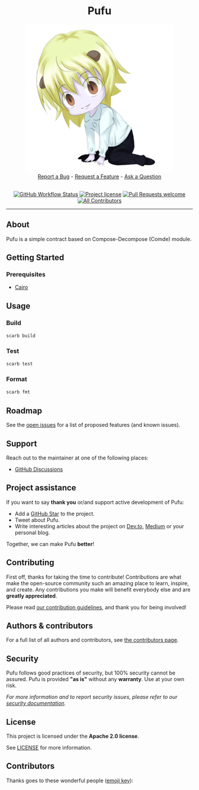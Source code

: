 <div align="center">
  <h1>Pufu</h1>
  <img src="docs/images/logo.png" height="400" width="400">
  <br />
  <a href="https://github.com/carbonable-labs/pufu/issues/new?assignees=&labels=bug&template=01_BUG_REPORT.md&title=bug%3A+">Report a Bug</a>
  -
  <a href="https://github.com/carbonable-labs/pufu/issues/new?assignees=&labels=enhancement&template=02_FEATURE_REQUEST.md&title=feat%3A+">Request a Feature</a>
  -
  <a href="https://github.com/carbonable-labs/pufu/discussions">Ask a Question</a>
</div>

<div align="center">
<br />

[![GitHub Workflow Status](https://github.com/carbonable-labs/pufu/actions/workflows/test.yml/badge.svg)](https://github.com/carbonable-labs/pufu/actions/workflows/test.yml)
[![Project license](https://img.shields.io/github/license/carbonable-labs/pufu.svg?style=flat-square)](LICENSE)
[![Pull Requests welcome](https://img.shields.io/badge/PRs-welcome-ff69b4.svg?style=flat-square)](https://github.com/carbonable-labs/pufu/issues?q=is%3Aissue+is%3Aopen+label%3A%22help+wanted%22)
[![All Contributors](https://img.shields.io/github/all-contributors/carbonable-labs/pufu?color=ee8449&style=flat-square)](#contributors)

</div>

---

## About

Pufu is a simple contract based on Compose-Decompose (Comde) module.

## Getting Started

### Prerequisites

- [Cairo](https://github.com/starkware-libs/cairo)

## Usage

### Build

```bash
scarb build
```

### Test

```bash
scarb test
```

### Format

```bash
scarb fmt
```

## Roadmap

See the [open issues](https://github.com/carbonable-labs/pufu/issues) for a list of proposed features (and known issues).

## Support

Reach out to the maintainer at one of the following places:

- [GitHub Discussions](https://github.com/carbonable-labs/pufu/discussions)

## Project assistance

If you want to say **thank you** or/and support active development of Pufu:

- Add a [GitHub Star](https://github.com/carbonable-labs/pufu) to the project.
- Tweet about Pufu.
- Write interesting articles about the project on [Dev.to](https://dev.to/), [Medium](https://medium.com/) or your personal blog.

Together, we can make Pufu **better**!

## Contributing

First off, thanks for taking the time to contribute! Contributions are what make the open-source community such an amazing place to learn, inspire, and create. Any contributions you make will benefit everybody else and are **greatly appreciated**.

Please read [our contribution guidelines](docs/CONTRIBUTING.md), and thank you for being involved!

## Authors & contributors

For a full list of all authors and contributors, see [the contributors page](https://github.com/carbonable-labs/pufu/contributors).

## Security

Pufu follows good practices of security, but 100% security cannot be assured.
Pufu is provided **"as is"** without any **warranty**. Use at your own risk.

_For more information and to report security issues, please refer to our [security documentation](docs/SECURITY.md)._

## License

This project is licensed under the **Apache 2.0 license**.

See [LICENSE](LICENSE) for more information.

## Contributors

Thanks goes to these wonderful people ([emoji key](https://allcontributors.org/docs/en/emoji-key)):

<!-- ALL-CONTRIBUTORS-LIST:START - Do not remove or modify this section -->
<!-- prettier-ignore-start -->
<!-- markdownlint-disable -->

<!-- markdownlint-restore -->
<!-- prettier-ignore-end -->

<!-- ALL-CONTRIBUTORS-LIST:END -->

[scarb]: https://github.com/software-mansion/scarb
